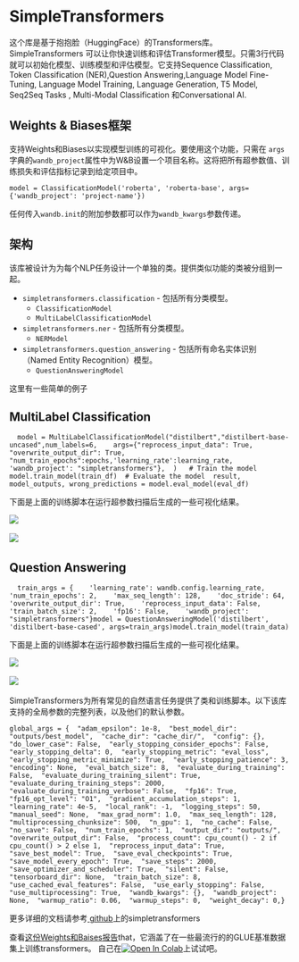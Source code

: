 # SimpleTransformers

这个库是基于抱抱脸（HuggingFace）的Transformers库。SimpleTransformers 可以让你快速训练和评估Transformer模型。只需3行代码就可以初始化模型、训练模型和评估模型。它支持Sequence Classification, Token Classification \(NER\),Question Answering,Language Model Fine-Tuning, Language Model Training, Language Generation, T5 Model, Seq2Seq Tasks , Multi-Modal Classification 和Conversational AI.

## **Weights & Biases框架** <a id="the-weights-and-biases-framework"></a>

支持Weights和Biases以实现模型训练的可视化。要使用这个功能，只需在 `args`字典的`wandb_project`属性中为W&B设置一个项目名称。这将把所有超参数值、训练损失和评估指标记录到给定项目中。

```text
model = ClassificationModel('roberta', 'roberta-base', args={'wandb_project': 'project-name'})
```

任何传入`wandb.init`的附加参数都可以作为`wandb_kwargs`参数传递。 

## **架构** <a id="structure"></a>

 该库被设计为为每个NLP任务设计一个单独的类。提供类似功能的类被分组到一起。

* `simpletransformers.classification` - 包括所有分类模型。
  * `ClassificationModel`
  * `MultiLabelClassificationModel`
* `simpletransformers.ner` - 包括所有分类模型。
  * `NERModel`
* `simpletransformers.question_answering` - 包括所有命名实体识别（Named Entity Recognition）模型。
  * `QuestionAnsweringModel`

这里有一些简单的例子

## MultiLabel Classification <a id="multilabel-classification"></a>

```text
  model = MultiLabelClassificationModel("distilbert","distilbert-base-uncased",num_labels=6,    args={"reprocess_input_data": True, "overwrite_output_dir": True, "num_train_epochs":epochs,'learning_rate':learning_rate,                'wandb_project': "simpletransformers"},  )   # Train the model  model.train_model(train_df)​  # Evaluate the model  result, model_outputs, wrong_predictions = model.eval_model(eval_df)
```

下面是上面的训练脚本在运行超参数扫描后生成的一些可视化结果。​[​](https://camo.githubusercontent.com/3beab1ca06813523711ff7750cb592430b786834/68747470733a2f2f692e696d6775722e636f6d2f6f63784e676c642e706e67)

​[​![](https://camo.githubusercontent.com/3beab1ca06813523711ff7750cb592430b786834/68747470733a2f2f692e696d6775722e636f6d2f6f63784e676c642e706e67)​](https://camo.githubusercontent.com/3beab1ca06813523711ff7750cb592430b786834/68747470733a2f2f692e696d6775722e636f6d2f6f63784e676c642e706e67)​

​[​![](https://camo.githubusercontent.com/b864ca220ddd4228027743790ac30741d1f435ad/68747470733a2f2f692e696d6775722e636f6d2f5252423432374d2e706e67)​](https://camo.githubusercontent.com/b864ca220ddd4228027743790ac30741d1f435ad/68747470733a2f2f692e696d6775722e636f6d2f5252423432374d2e706e67)​

## Question Answering <a id="question-answering"></a>

```text
  train_args = {    'learning_rate': wandb.config.learning_rate,    'num_train_epochs': 2,    'max_seq_length': 128,    'doc_stride': 64,    'overwrite_output_dir': True,    'reprocess_input_data': False,    'train_batch_size': 2,    'fp16': False,    'wandb_project': "simpletransformers"}​model = QuestionAnsweringModel('distilbert', 'distilbert-base-cased', args=train_args)model.train_model(train_data)
```

下面是上面的训练脚本在运行超参数扫描后生成的一些可视化结果。​[​](https://camo.githubusercontent.com/1411cacec6226ebfa23c2e2dddc76ff5e41c136d/68747470733a2f2f692e696d6775722e636f6d2f7664636d7855532e706e67)

​[​![](https://camo.githubusercontent.com/1411cacec6226ebfa23c2e2dddc76ff5e41c136d/68747470733a2f2f692e696d6775722e636f6d2f7664636d7855532e706e67)​](https://camo.githubusercontent.com/1411cacec6226ebfa23c2e2dddc76ff5e41c136d/68747470733a2f2f692e696d6775722e636f6d2f7664636d7855532e706e67)​

​[​![](https://camo.githubusercontent.com/b8e12316520d4ad6d16449db2d13ab70e4d4a6e9/68747470733a2f2f692e696d6775722e636f6d2f395732775677732e706e67)​](https://camo.githubusercontent.com/b8e12316520d4ad6d16449db2d13ab70e4d4a6e9/68747470733a2f2f692e696d6775722e636f6d2f395732775677732e706e67)​

SimpleTransformers为所有常见的自然语言任务提供了类和训练脚本。以下该库支持的全局参数的完整列表，以及他们的默认参数。

```text
global_args = {  "adam_epsilon": 1e-8,  "best_model_dir": "outputs/best_model",  "cache_dir": "cache_dir/",  "config": {},  "do_lower_case": False,  "early_stopping_consider_epochs": False,  "early_stopping_delta": 0,  "early_stopping_metric": "eval_loss",  "early_stopping_metric_minimize": True,  "early_stopping_patience": 3,  "encoding": None,  "eval_batch_size": 8,  "evaluate_during_training": False,  "evaluate_during_training_silent": True,  "evaluate_during_training_steps": 2000,  "evaluate_during_training_verbose": False,  "fp16": True,  "fp16_opt_level": "O1",  "gradient_accumulation_steps": 1,  "learning_rate": 4e-5,  "local_rank": -1,  "logging_steps": 50,  "manual_seed": None,  "max_grad_norm": 1.0,  "max_seq_length": 128,  "multiprocessing_chunksize": 500,  "n_gpu": 1,  "no_cache": False,  "no_save": False,  "num_train_epochs": 1,  "output_dir": "outputs/",  "overwrite_output_dir": False,  "process_count": cpu_count() - 2 if cpu_count() > 2 else 1,  "reprocess_input_data": True,  "save_best_model": True,  "save_eval_checkpoints": True,  "save_model_every_epoch": True,  "save_steps": 2000,  "save_optimizer_and_scheduler": True,  "silent": False,  "tensorboard_dir": None,  "train_batch_size": 8,  "use_cached_eval_features": False,  "use_early_stopping": False,  "use_multiprocessing": True,  "wandb_kwargs": {},  "wandb_project": None,  "warmup_ratio": 0.06,  "warmup_steps": 0,  "weight_decay": 0,}
```

更多详细的文档请参考[ github](https://github.com/ThilinaRajapakse/simpletransformers)上的simpletransformers

查看[这份Weights和Baises报告](https://app.wandb.ai/cayush/simpletransformers/reports/Using-simpleTransformer-on-common-NLP-applications---Vmlldzo4Njk2NA)that，它涵盖了在一些最流行的的GLUE基准数据集上训练transformers。 自己在[​![Open In Colab](https://camo.githubusercontent.com/52feade06f2fecbf006889a904d221e6a730c194/68747470733a2f2f636f6c61622e72657365617263682e676f6f676c652e636f6d2f6173736574732f636f6c61622d62616467652e737667)](https://colab.research.google.com/drive/1oXROllqMqVvBFcPgTKJRboTq96uWuqSz?usp=sharing)上试试吧。 [​](https://colab.research.google.com/drive/1oXROllqMqVvBFcPgTKJRboTq96uWuqSz?usp=sharing)​

